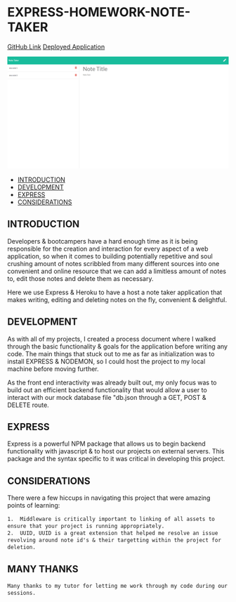 # EXPRESS-HOMEWORK-NOTE-TAKER

[GitHub Link](https://express-note-taker-move.herokuapp.com/notes)
[Deployed Application](https://express-note-taker-move.herokuapp.com/notes)

![This is a screenshot of the express team page](express-screen-shot.png)

* [INTRODUCTION](#INTRODUCTION)
* [DEVELOPMENT](#DEVELOPMENT)
* [EXPRESS](#EXPRESS)
* [CONSIDERATIONS](#CONSIDERATIONS)

## INTRODUCTION

Developers & bootcampers have a hard enough time as it is being responsible for the creation and interaction for every aspect of a web application, so when it comes to building potentially repetitive and soul crushing amount of notes scribbled from many different sources into one convenient and online resource that we can add a limitless amount of notes to, edit those notes and delete them as necessary. 

Here we use Express & Heroku to have a host a note taker application that makes writing, editing and deleting notes on the fly, convenient & delightful.

## DEVELOPMENT

As with all of my projects, I created a process document where I walked through the basic functionality & goals for the application before writing any code. The main things that stuck out to me as far as initialization was to install EXPRESS & NODEMON, so I could host the project to my local machine before moving further.

As the front end interactivity was already built out, my only focus was to build out an efficient backend functionality that would allow a user to interact with our mock database file "db.json through a GET, POST & DELETE route.

## EXPRESS

Express is a powerful NPM package that allows us to begin backend functionality with javascript & to host our projects on external servers. This package and the syntax specific to it was critical in developing this project. 

## CONSIDERATIONS

There were a few hiccups in navigating this project that were amazing points of learning:

    1.  Middleware is critically important to linking of all assets to ensure that your project is running appropriately.
    2.  UUID, UUID is a great extension that helped me resolve an issue revolving around note id's & their targetting within the project for deletion.

## MANY THANKS
    Many thanks to my tutor for letting me work through my code during our sessions.